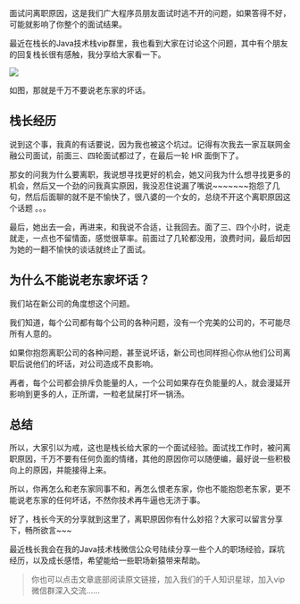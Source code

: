 面试问离职原因，这是我们广大程序员朋友面试时逃不开的问题，如果答得不好，可能就影响了你整个的面试结果。

最近在栈长的Java技术栈vip群里，我也看到大家在讨论这个问题，其中有个朋友的回复栈长很有感触，我分享给大家看一下。

![](http://img.javastack.cn/18-12-19/13111134.jpg)

如图，那就是千万不要说老东家的坏话。

## 栈长经历

说到这个事，我真的有话要说，因为我也被这个坑过。记得有次我去一家互联网金融公司面试，前面三、四轮面试都过了，在最后一轮 HR 面倒下了。

那女的问我为什么要离职，我说想寻找更好的机会，她又问我为什么想寻找更多的机会，然后又一个劲的问我真实原因，我没忍住说漏了嘴说~~~~~~~抱怨了几句，然后后面聊的就不是不愉快了，很八婆的一个女的，总绕不开这个离职原因这个话题 。。。

最后，她出去一会，再进来，和我说不合适，让我回去。面了三、四个小时，说走就走，一点也不留情面，感觉很草率。前面过了几轮都没用，浪费时间，最后却因为她的一翻不愉快的谈话就终止了面试。

## 为什么不能说老东家坏话？

我们站在新公司的角度想这个问题。

我们知道，每个公司都有每个公司的各种问题，没有一个完美的公司的，不可能尽所有人意的。

如果你抱怨离职公司的各种问题，甚至说坏话，新公司也同样担心你从他们公司离职后说他们的坏话，对公司造成不良影响。

再者，每个公司都会排斥负能量的人，一个公司如果存在负能量的人，就会漫延开影响到更多的人，正所谓，一粒老鼠屎打坏一锅汤。

## 总结

所以，大家引以为戒，这也是栈长给大家的一个面试经验。面试找工作时，被问离职原因，千万不要有任何负面的情绪，其他的原因你可以随便编，最好说一些积极向上的原因，并能接得上来。

所以，你再怎么和老东家同事不和，再怎么恨老东家，你也不能抱怨老东家，更不能说老东家的任何坏话，不然你技术再牛逼也无济于事。

好了，栈长今天的分享就到这里了，离职原因你有什么妙招？大家可以留言分享下，畅所欲言~~~

最近栈长我会在我的Java技术栈微信公众号陆续分享一些个人的职场经验，踩坑经历，以及成长感悟，希望能给一些职场新猿带来帮助。

> 你也可以点击文章底部阅读原文链接，加入我们的千人知识星球，加入vip微信群深入交流……

